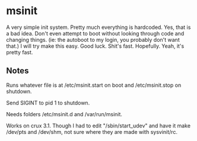 msinit
=====
A very simple init system.
Pretty much everything is hardcoded. Yes, that is a bad idea.
Don't even attempt to boot without looking through code and changing things. (ie: the autoboot to my login, you probably don't want that.)
I will try make this easy.
Good luck.
Shit's fast. Hopefully. Yeah, it's pretty fast.

Notes
-----
Runs whatever file is at /etc/msinit.start on boot and /etc/msinit.stop on shutdown.

Send SIGINT to pid 1 to shutdown.

Needs folders /etc/msinit.d and /var/run/msinit.

Works on crux 3.1. Though I had to edit "/sbin/start_udev" and have it make /dev/pts and /dev/shm, not sure where they are made with sysvinit/rc.
